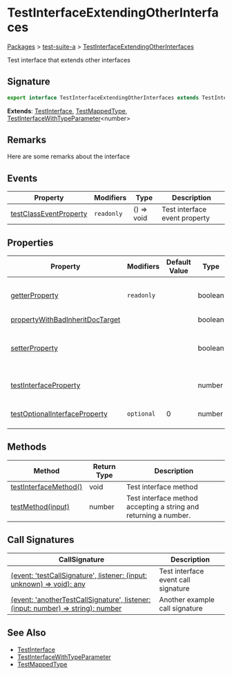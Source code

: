 # TestInterfaceExtendingOtherInterfaces

[Packages](/) > [test-suite-a](/test-suite-a/) > [TestInterfaceExtendingOtherInterfaces](/test-suite-a/testinterfaceextendingotherinterfaces-interface/)

Test interface that extends other interfaces

<h2 id="testinterfaceextendingotherinterfaces-signature">Signature</h2>

```typescript
export interface TestInterfaceExtendingOtherInterfaces extends TestInterface, TestMappedType, TestInterfaceWithTypeParameter<number>
```

**Extends**: [TestInterface](/test-suite-a/testinterface-interface/), [TestMappedType](/test-suite-a/testmappedtype-typealias/), [TestInterfaceWithTypeParameter](/test-suite-a/testinterfacewithtypeparameter-interface/)\<number>

<h2 id="testinterfaceextendingotherinterfaces-remarks">Remarks</h2>

Here are some remarks about the interface

## Events

| Property | Modifiers | Type | Description |
| - | - | - | - |
| [testClassEventProperty](/test-suite-a/testinterface-interface/testclasseventproperty-propertysignature) | `readonly` | () => void | Test interface event property |

## Properties

| Property | Modifiers | Default Value | Type | Description |
| - | - | - | - | - |
| [getterProperty](/test-suite-a/testinterface-interface/getterproperty-property) | `readonly` | | boolean | A test getter-only interface property. |
| [propertyWithBadInheritDocTarget](/test-suite-a/testinterface-interface/propertywithbadinheritdoctarget-propertysignature) | | | boolean | |
| [setterProperty](/test-suite-a/testinterface-interface/setterproperty-property) | | | boolean | A test property with a getter and a setter. |
| [testInterfaceProperty](/test-suite-a/testinterface-interface/testinterfaceproperty-propertysignature) | | | number | Test interface property |
| [testOptionalInterfaceProperty](/test-suite-a/testinterface-interface/testoptionalinterfaceproperty-propertysignature) | `optional` | 0 | number | Test optional property |

## Methods

| Method | Return Type | Description |
| - | - | - |
| [testInterfaceMethod()](/test-suite-a/testinterface-interface/testinterfacemethod-methodsignature) | void | Test interface method |
| [testMethod(input)](/test-suite-a/testinterfaceextendingotherinterfaces-interface/testmethod-methodsignature) | number | Test interface method accepting a string and returning a number. |

## Call Signatures

| CallSignature | Description |
| - | - |
| [(event: 'testCallSignature', listener: (input: unknown) => void): any](/test-suite-a/testinterface-interface/_call_-callsignature) | Test interface event call signature |
| [(event: 'anotherTestCallSignature', listener: (input: number) => string): number](/test-suite-a/testinterface-interface/_call__1-callsignature) | Another example call signature |

<h2 id="testinterfaceextendingotherinterfaces-see-also">See Also</h2>

- [TestInterface](/test-suite-a/testinterface-interface/)
- [TestInterfaceWithTypeParameter](/test-suite-a/testinterfacewithtypeparameter-interface/)
- [TestMappedType](/test-suite-a/testmappedtype-typealias/)
